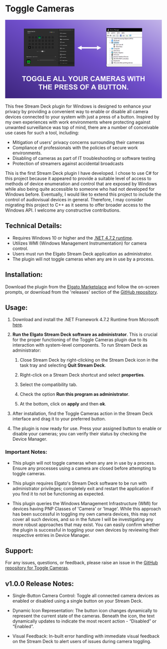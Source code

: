 # Toggle Cameras

![gallery-1](com.dataisinteresting.togglecameras/previews/gallery-1.png?raw=true)

This free Stream Deck plugin for Windows is designed to enhance your privacy by providing a convenient way to enable or disable all camera devices connected to your system with just a press of a button. Inspired by my own experiences with work environments where protecting against unwanted surveillance was top of mind, there are a number of conceivable use cases for such a tool, including:

* Mitigation of users' privacy concerns surrounding their cameras
* Compliance of professionals with the policies of secure work environments.
* Disabling of cameras as part of IT troubleshooting or software testing
* Protection of streamers against accidental broadcasts

This is the first Stream Deck plugin I have developed. I chose to use C# for this project because it appeared to provide a suitable level of access to methods of device enumeration and control that are exposed by Windows while also being quite accessible to someone who had not developed for Windows before. Eventually, I would like to extend this project to include the control of audiovisual devices in general. Therefore, I may consider migrating this project to C++ as it seems to offer broader access to the Windows API. I welcome any constructive contributions.

## Technical Details:

* Requires Windows 10 or higher and the [.NET 4.7.2 runtime](https://dotnet.microsoft.com/en-us/download/dotnet-framework/net472). 
* Utilizes WMI (Windows Management Instrumentation) for camera control.
* Users must run the Elgato Stream Deck application as administrator.
* The plugin will not toggle cameras when any are in use by a process. 

## Installation:
Download the plugin from the [Elgato Marketplace](https://marketplace.elgato.com/) and follow the on-screen prompts, or download from the 'releases' section of the [GitHub repository](https://github.com/dataisinteresting/togglecameras).


## Usage:

1. Download and install the .NET Framework 4.7.2 Runtime from Microsoft [here](https://dotnet.microsoft.com/en-us/download/dotnet-framework/net472).

2. **Run the Elgato Stream Deck software as administrator**.  This is crucial for the proper functioning of the Toggle Cameras plugin due to its interaction with system-level components. To run Stream Deck as administrator: 

    1. Close Stream Deck by right-clicking on the Stream Deck icon in the task tray and selecting **Quit Stream Deck**.

    2. Right-click on a Stream Deck shortcut and select **properties**.

    3. Select the compatibility tab.

    4. Check the option **Run this program as administrator**.

    5. At the bottom, click on **apply** and then **ok**.


3. After installation, find the Toggle Cameras action in the Stream Deck interface and drag it to your preferred button. 

4. The plugin is now ready for use. Press your assigned button to enable or disable your cameras; you can verify their status by checking the Device Manager. 

### Important Notes: 

* This plugin will not toggle cameras when any are in use by a process. Ensure any processes using a camera are closed before attempting to toggle cameras.
  
* This plugin requires Elgato's Stream Deck software to be run with administrator privileges; completely exit and restart the application if you find it to not be functioning as expected.
   
* This plugin queries the Windows Management Infrastructure (WMI) for devices having PNP Classes of 'Camera' or 'Image'. While this approach has been successful in toggling my own camera devices, this may not cover all such devices, and so in the future I will be investigating any more robust approaches that may exist. You can easily confirm whether the plugin is successful in toggling your own devices by reviewing their respective entries in Device Manager.

## Support:
For any issues, questions, or feedback, please raise an issue in the [GitHub repository for Toggle Cameras](https://github.com/dataisinteresting/togglecameras/issues).

## v1.0.0 Release Notes: 

* Single-Button Camera Control: Toggle all connected camera devices as enabled or disabled using a single button on your Stream Deck.

* Dynamic Icon Representation: The button icon changes dynamically to represent the current state of the cameras. Beneath the icon, the text dynamically updates to indicate the most recent action - “Disabled” or “Enabled”.

* Visual Feedback: In-built error handling with immediate visual feedback on the Stream Deck to alert users of issues during camera toggling.







